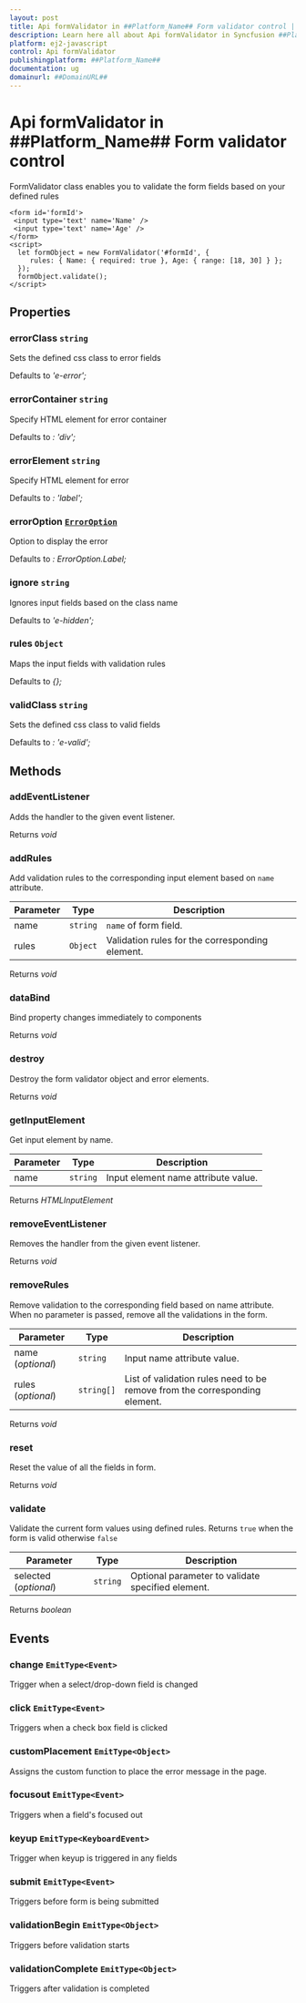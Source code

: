 ```yaml
---
layout: post
title: Api formValidator in ##Platform_Name## Form validator control | Syncfusion
description: Learn here all about Api formValidator in Syncfusion ##Platform_Name## Form validator control of Syncfusion Essential JS 2 and more.
platform: ej2-javascript
control: Api formValidator 
publishingplatform: ##Platform_Name##
documentation: ug
domainurl: ##DomainURL##
---
```


# Api formValidator in ##Platform_Name## Form validator control

FormValidator class enables you to validate the form fields based on your defined rules
```
<form id='formId'>
 <input type='text' name='Name' />
 <input type='text' name='Age' />
</form>
<script>
  let formObject = new FormValidator('#formId', {
     rules: { Name: { required: true }, Age: { range: [18, 30] } };
  });
  formObject.validate();
</script>
```

## Properties

### errorClass `string`

Sets the defined css class to error fields

Defaults to *'e-error';*

### errorContainer `string`

Specify HTML element for error container

Defaults to *: 'div';*

### errorElement `string`

Specify HTML element for error

Defaults to *: 'label';*

### errorOption [`ErrorOption`](./api-errorOption.html)

Option to display the error

Defaults to *: ErrorOption.Label;*

### ignore `string`

Ignores input fields based on the class name

Defaults to *'e-hidden';*

### rules ``Object``

Maps the input fields with validation rules

Defaults to *{};*

### validClass `string`

Sets the defined css class to valid fields

Defaults to *: 'e-valid';*

## Methods

### addEventListener

Adds the handler to the given event listener.

Returns *void*

### addRules

Add validation rules to the corresponding input element based on `name` attribute.

| Parameter | Type | Description |
|------|------|-------------|
| name |  `string` | `name` of form field. |
| rules |  `Object` | Validation rules for the corresponding element. |

Returns *void*

### dataBind

Bind property changes immediately to components

Returns *void*

### destroy

Destroy the form validator object and error elements.

Returns *void*

### getInputElement

Get input element by name.

| Parameter | Type | Description |
|------|------|-------------|
| name |  `string` | Input element name attribute value. |

Returns *HTMLInputElement*

### removeEventListener

Removes the handler from the given event listener.

Returns *void*

### removeRules

Remove validation to the corresponding field based on name attribute.
When no parameter is passed, remove all the validations in the form.

| Parameter | Type | Description |
|------|------|-------------|
| name (*optional*) |  `string` | Input name attribute value. |
| rules (*optional*) |  `string[]` | List of validation rules need to be remove from the corresponding element. |

Returns *void*

### reset

Reset the value of all the fields in form.

Returns *void*

### validate

Validate the current form values using defined rules. Returns `true` when the form is valid otherwise `false`

| Parameter | Type | Description |
|------|------|-------------|
| selected (*optional*) |  `string` | Optional parameter to validate specified element. |

Returns *boolean*

## Events

### change  `EmitType<Event>`

Trigger when a select/drop-down field is changed

### click  `EmitType<Event>`

Triggers when a check box field is clicked

### customPlacement  `EmitType<Object>`

Assigns the custom function to place the error message in the page.

### focusout  `EmitType<Event>`

Triggers when a field's focused  out

### keyup  `EmitType<KeyboardEvent>`

Trigger when keyup is triggered in any fields

### submit  `EmitType<Event>`

Triggers before form is being submitted

### validationBegin  `EmitType<Object>`

Triggers before validation starts

### validationComplete  `EmitType<Object>`

Triggers after validation is completed
